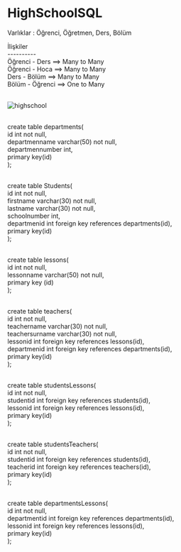 # HighSchoolSQL <br/>

Varlıklar : Öğrenci, Öğretmen, Ders, Bölüm <br/>

İlişkiler <br/>
---------- <br/>
Öğrenci - Ders ==> Many to Many <br/>
Öğrenci - Hoca ==> Many to Many <br/>
Ders - Bölüm ==> Many to Many <br/>
Bölüm - Öğrenci ==> One to Many <br/><br/>

![highschool](https://github.com/yalcinselcuk/HighSchoolSQL/assets/81808916/4e609691-40c3-402e-9d70-484e5262b391) <br/><br/>

create table departments( <br/>
id int not null, <br/>
departmenname varchar(50) not null, <br/>
departmennumber int, <br/>
primary key(id) <br/>
); <br/><br/>

create table Students( <br/>
id int not null,  <br/>
firstname varchar(30) not null,  <br/>
lastname varchar(30) not null,  <br/>
schoolnumber int,  <br/>
departmenid int foreign key references departments(id),  <br/>
primary key(id) <br/>
);  <br/><br/>


create table lessons( <br/>
id int not null, <br/>
lessonname varchar(50) not null, <br/>
primary key (id) <br/>
); <br/><br/>

create table teachers( <br/>
id int not null, <br/>
teachername varchar(30) not null, <br/>
teachersurname varchar(30) not null, <br/>
lessonid int foreign key references lessons(id), <br/>
departmenid int foreign key references departments(id), <br/>
primary key(id) <br/>
); <br/><br/>

create table studentsLessons( <br/>
id int not null, <br/>
studentid int foreign key references students(id), <br/>
lessonid int foreign key references lessons(id), <br/>
primary key(id) <br/>
); <br/><br/>

create table studentsTeachers( <br/>
id int not null, <br/>
studentid int foreign key references students(id), <br/>
teacherid int foreign key references teachers(id), <br/>
primary key(id) <br/>
); <br/><br/>

create table departmentsLessons( <br/>
id int not null, <br/>
departmentid int foreign key references departments(id), <br/>
lessonid int foreign key references lessons(id), <br/>
primary key(id) <br/>
); <br/>
